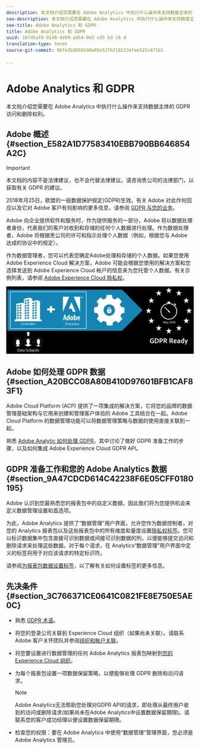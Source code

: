 ```yaml
---
description: 本文档介绍您需要在 Adobe Analytics 中执行什么操作来支持数据主体的 GDPR 访问和删除权利。
seo-description: 本文档介绍您需要在 Adobe Analytics 中执行什么操作来支持数据主体的 GDPR 访问和删除权利。
seo-title: Adobe Analytics 和 GDPR
title: Adobe Analytics 和 GDPR
uuid: 16fd5af8-9148-4e09-ad54-9e3 cd5 b3 c6 d
translation-type: tm+mt
source-git-commit: 86fe1b3650100a05e52fb2102134fee515c871b1

---
```



# Adobe Analytics 和 GDPR

本文档介绍您需要在 Adobe Analytics 中执行什么操作来支持数据主体的 GDPR 访问和删除权利。

## Adobe 概述 {#section_E582A1D77583410EBB790BB646854A2C}

>[!IMPORTANT]
>
>本文档的内容不是法律建议，也不会代替法律建议。请咨询贵公司的法律部门，以获取有关 GDPR 的建议。

2018年月25日，欧盟的一般数据保护规定(GDPR)生效。有关 Adobe 对此作何回应以及它对 Adobe 客户有何影响的更多信息，请参阅 [GDPR 与您的业务](https://www.adobe.com/privacy/general-data-protection-regulation.html)。

Adobe 向企业提供软件和服务时，作为提供服务的一部分，Adobe 将以数据处理者身份，代表我们的客户对收到和存储的任何个人数据进行处理。作为数据处理者，Adobe 将根据贵公司的许可和指示处理个人数据（例如，根据您与 Adobe 达成的协议中的规定）。

作为数据管理者，您可以代表您确定Adobe处理和存储的个人数据。如果您使用 Adobe Experience Cloud 解决方案，Adobe 可能会根据您使用的解决方案和您选择发送到 Adobe Experience Cloud 帐户的信息来为您托管个人数据。有关示例列表，请参阅 [Adobe Experience Cloud 隐私权](https://www.adobe.com/privacy/marketing-cloud.html#collect)。

![](assets/gdpr_ready.png)

## Adobe 如何处理 GDPR 数据 {#section_A20BCC08A80B410D97601BFB1CAF83F1}

Adobe Cloud Platform (ACP) 提供了一项集成的解决方案，它将您的品牌的数据管理基础架构与它用来创建和管理客户体验的 Adobe 工具结合在一起。Adobe Cloud Platform 的数据管理功能可以将数据管理策略与数据的使用直接关联到一起。

熟悉 [Adobe Analytic 如何处理 GDPR](https://www.adobe.com/data-analytics-cloud/analytics/general-data-protection-regulation.html)，其中讨论了做好 GDPR 准备工作的步骤，以及如何集成 Adobe Experience Cloud GDPR API。

## GDPR 准备工作和您的 Adobe Analytics 数据 {#section_9A47CDCD614C42238F6E05CFF0180195}

Adobe 认识到您最熟悉您的报表包中的自定义数据，因此我们将为您提供机会来定义数据管理设置和首选项。

为此，Adobe Analytics 提供了“数据管理”用户界面，允许您作为数据控制者，对您的 Analytics 报表包以及这些报表包中的所有维度和量度设置[隐私权标签](../../admin/c-data-governance/gdpr-labels.md#concept_F4061E29353446B5B0A7CF248D54E6F2)。您可以标识数据集中包含直接可识别数据或间接可识别数据的列，以便能够提交访问和删除请求来处理这些数据。对于每个请求，在 Analytics“数据管理”用户界面中定义的标签将用于对应该请求的特定标识符。

请参阅[为报表包数据设置标签](../../admin/c-data-governance/gdpr-setup-reportsuite.md#concept_FAA948AD8CEA4BC38CB482EAF3648731)，以了解有关如何设置标签的更多信息。

## 先决条件 {#section_3C766371CE0641C0821FE8E750E5AE0C}

* 熟悉 [GDPR 术语](../../admin/c-data-governance/gdpr-terminology.md#concept_83C744A9D077476BAD8F8492DF68EBD7)。
* 将您的登录公司关联到 Experience Cloud 组织（如果尚未关联）。请联系 Adobe 客户关怀团队并参阅[组织和帐户关联](https://marketing.adobe.com/resources/help/en_US/mcloud/organizations.html)。
* 将您要设置进行数据管理的任何 Adobe Analytics 报表包映射到[您的 Experience Cloud 组织](https://marketing.adobe.com/resources/help/en_US/mcloud/report-suite-mapping.html)。
* 为每个报表包设置一项数据保留策略，以便能够处理 GDPR 删除和访问请求。

   >[!NOTE]
   >
   >Adobe Analytics无法帮助您处理对GDPR API的请求，即处理从最终用户收到的访问或删除请求(如果尚未在Adobe Analytics中设置数据保留期限)。请联系您的客户成功经理以便设置数据保留期限。

* 检查您的权限：要在 Adobe Analytics 中使用“数据管理”管理界面，您必须是 Adobe Analytics 管理员。

